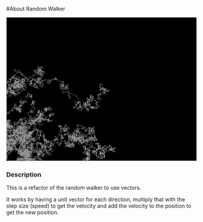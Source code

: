 #About Random Walker

![Screenshot of random walker](randomWalk.png)

### Description

This is a refactor of the random walker to use vectors.

It works by having a unit vector for each direction, multiply that with
the step size (speed) to get the velocity and add the velocity to the position
to get the new position.

